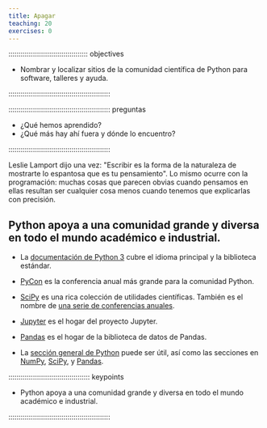 ```yaml
---
title: Apagar
teaching: 20
exercises: 0
---
```


::::::::::::::::::::::::::::::::::::::: objectives

- Nombrar y localizar sitios de la comunidad científica de Python para software, talleres y ayuda.

::::::::::::::::::::::::::::::::::::::::::::::::::

:::::::::::::::::::::::::::::::::::::::::::::::::: preguntas

- ¿Qué hemos aprendido?
- ¿Qué más hay ahí fuera y dónde lo encuentro?

::::::::::::::::::::::::::::::::::::::::::::::::::

Leslie Lamport dijo una vez: "Escribir es la forma de la naturaleza de mostrarte lo espantosa que es tu pensamiento".
Lo mismo ocurre con la programación:
muchas cosas que parecen obvias cuando pensamos en ellas
resultan ser cualquier cosa menos cuando tenemos que explicarlas con precisión.

## Python apoya a una comunidad grande y diversa en todo el mundo académico e industrial.

- La [documentación de Python 3](https://docs.python.org/3/) cubre el idioma principal
  y la biblioteca estándar.

- [PyCon](https://pycon.org/) es la conferencia anual más grande para la comunidad Python.

- [SciPy](https://scipy.org) es una rica colección de utilidades científicas.
  También es el nombre de [una serie de conferencias anuales](https://conference.scipy.org/).

- [Jupyter](https://jupyter.org) es el hogar del proyecto Jupyter.

- [Pandas](https://pandas.pydata.org) es el hogar de la biblioteca de datos de Pandas.

- La [sección general de Python](https://stackoverflow.com/questions/tagged/python?tab=Votos)
  puede ser útil,
  así como las secciones en [NumPy](https://stackoverflow.com/questions/tagged/numpy?tab=Votes),
  [SciPy](https://stackoverflow.com/questions/tagged/scipy?tab=Votes), y
  [Pandas](https://stackoverflow.com/questions/tagged/pandas?tab=Votes).

:::::::::::::::::::::::::::::::::::::::: keypoints

- Python apoya a una comunidad grande y diversa en todo el mundo académico e industrial.

::::::::::::::::::::::::::::::::::::::::::::::::::
